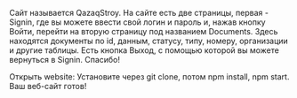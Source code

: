 Сайт называется QazaqStroy. На сайте есть две страницы, первая - Signin, где вы можете ввести свой логин и пароль и, нажав кнопку Войти, перейти на вторую страницу под названием Documents. Здесь находятся документы по id, данным, статусу, типу, номеру, организации и другие таблицы. Есть кнопка Выход, с помощью которой вы можете вернуться в Signin.
Спасибо!

Открыть website: Установите через git clone, потом npm install, npm start. Ваш веб-сайт готов!
